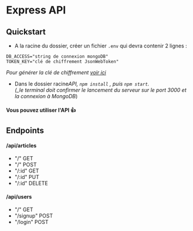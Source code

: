 # Express API

## Quickstart

- A la racine du dossier, créer un fichier `.env` qui devra contenir 2 lignes :

```
DB_ACCESS="string de connexion mongoDB"
TOKEN_KEY="clé de chiffrement JsonWebToken"
```

_Pour générer la clé de chiffrement [voir ici](https://mkjwk.org/)_

- Dans le dossier racine*API, `npm install` , puis `npm start`.<br>(\_le terminal doit confirmer le lancement du serveur sur le port 3000 et la connexion à MongoDB*)

#### Vous pouvez utiliser l'API 👍

## Endpoints

#### /api/articles

- "/" GET
- "/" POST
- "/:id" GET
- "/:id" PUT
- "/:id" DELETE

#### /api/users

- "/" GET
- "/signup" POST
- "/login" POST
